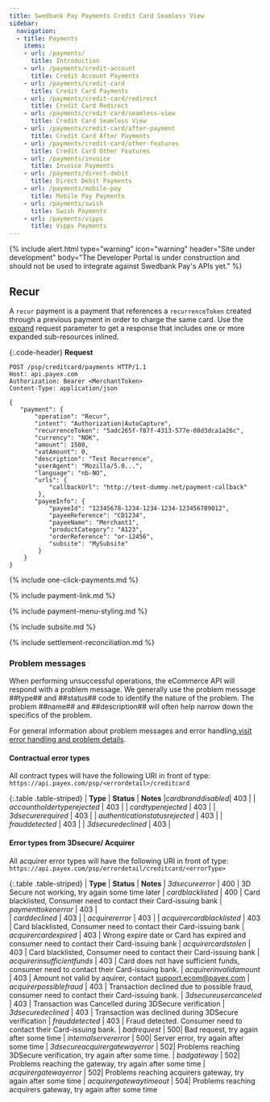 ```yaml
---
title: Swedbank Pay Payments Credit Card Seamless View
sidebar:
  navigation:
  - title: Payments
    items:
    - url: /payments/
      title: Introduction
    - url: /payments/credit-account
      title: Credit Account Payments
    - url: /payments/credit-card
      title: Credit Card Payments
    - url: /payments/credit-card/redirect
      title: Credit Card Redirect
    - url: /payments/credit-card/seamless-view
      title: Credit Card Seamless View
    - url: /payments/credit-card/after-payment
      title: Credit Card After Payments
    - url: /payments/credit-card/other-features
      title: Credit Card Other Features
    - url: /payments/invoice
      title: Invoice Payments
    - url: /payments/direct-debit
      title: Direct Debit Payments
    - url: /payments/mobile-pay
      title: Mobile Pay Payments
    - url: /payments/swish
      title: Swish Payments
    - url: /payments/vipps
      title: Vipps Payments
---
```


{% include alert.html type="warning"
                      icon="warning"
                      header="Site under development"
                      body="The Developer Portal is under construction and should not be used to integrate against Swedbank Pay's APIs yet." %}



## Recur

A `recur` payment is a payment that references a `recurrenceToken` created through a previous payment in order to charge the same card. Use the [expand][expansion] request parameter to get a response that includes one or more expanded sub-resources inlined.

{:.code-header}
**Request**

```HTTP
POST /psp/creditcard/payments HTTP/1.1
Host: api.payex.com
Authorization: Bearer <MerchantToken>
Content-Type: application/json

{
   "payment": {
       "operation": "Recur",
       "intent": "Authorization|AutoCapture",
       "recurrenceToken": "5adc265f-f87f-4313-577e-08d3dca1a26c",
       "currency": "NOK",
       "amount": 1500,
       "vatAmount": 0,
       "description": "Test Recurrence",
       "userAgent": "Mozilla/5.0...",
       "language": "nb-NO",
       "urls": {
           "callbackUrl": "http://test-dummy.net/payment-callback"
        },
       "payeeInfo": {
           "payeeId": "12345678-1234-1234-1234-123456789012",
           "payeeReference": "CD1234",
           "payeeName": "Merchant1",
           "productCategory": "A123",
           "orderReference": "or-12456",
           "subsite": "MySubsite"
        }
    }
}
```

{% include one-click-payments.md %}

{% include payment-link.md %}

{% include payment-menu-styling.md %}

{% include subsite.md %}

{% include settlement-reconciliation.md %}

### Problem messages

When performing unsuccessful operations, the eCommerce API will respond with a problem message. We generally use the problem message ##type## and ##status## code to identify the nature of the problem. The problem ##name## and ##description## will often help narrow down the specifics of the problem.

For general information about problem messages and error handling,[visit error handling and problem details][technical-reference-problems]. 

#### Contractual error types

All contract types will have the following URI in front of type: `https://api.payex.com/psp/<errordetail>/creditcard`

{:.table .table-striped}
| **Type** | **Status** | **Notes**
|*cardbranddisabled*| 403 | 
| *accountholdertyperejected* | 403 | 
| *cardtyperejected* | 403 | 
| *3dsecurerequired* | 403 | 
| *authenticationstatusrejected* | 403 | 
| *frauddetected* | 403 | 
| *3dsecuredeclined* | 403 | 

#### Error types from 3Dsecure/ Acquirer

All acquirer error types will have the following URI in front of type: `https://api.payex.com/psp/errordetail/creditcard/<errorType>`

{:.table .table-striped}
| **Type** | **Status** | **Notes**
| *3dsecureerror* | 400 | 3D Secure not working, try again some time later
| *cardblacklisted* | 400 | Card blacklisted, Consumer need to contact their Card-issuing bank
| *paymenttokenerror* | 403 |  
| *carddeclined* | 403 | 
| *acquirererror* | 403 | 
| *acquirercardblacklisted* | 403 | Card blacklisted, Consumer need to contact their Card-issuing bank
| *acquirercardexpired* | 403 | Wrong expire date or Card has expired and consumer need to contact their Card-issuing bank
| *acquirercardstolen* | 403 | Card blacklisted, Consumer need to contact their Card-issuing bank
| *acquirerinsufficientfunds* | 403 | Card does not have sufficient funds, consumer need to contact their Card-issuing bank.
| *acquirerinvalidamount* | 403 | Amount not valid by aquirer, contact support.ecom@payex.com
| *acquirerpossiblefraud* | 403 | Transaction declined due to possible fraud, consumer need to contact their Card-issuing bank.
| *3dsecureusercanceled* | 403 | Transaction was Cancelled during 3DSecure verification
| *3dsecuredeclined* | 403 | Transaction was declined during 3DSecure verification
| *frauddetected* | 403 | Fraud detected. Consumer need to contact their Card-issuing bank.
| *badrequest* | 500| Bad request, try again after some time
| *internalservererror* | 500| Server error, try again after some time
| *3dsecureacquirergatewayerror* | 502| Problems reaching 3DSecure verification, try again after some time.
| *badgateway* | 502| Problems reaching the gateway, try again after some time
| *acquirergatewayerror* | 502| Problems reaching acquirers gateway, try again after some time
| *acquirergatewaytimeout* | 504| Problems reaching acquirers gateway, try again after some time 


[expansion]: #
[technical-reference-problems]: #
